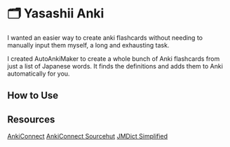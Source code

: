 # 🗂️ Yasashii Anki

I wanted an easier way to create anki flashcards without needing to manually input them myself, a long and exhausting task. 

I created AutoAnkiMaker to create a whole bunch of Anki flashcards from just a list of Japanese words. It finds the definitions and adds them to Anki automatically for you. 

## How to Use


## Resources

[AnkiConnect](https://ankiweb.net/shared/info/2055492159)
[AnkiConnect Sourcehut](https://git.sr.ht/~foosoft/anki-connect)
[JMDict Simplified](https://github.com/scriptin/jmdict-simplified)
